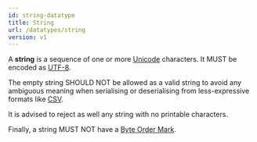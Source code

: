 ```yaml
---
id: string-datatype
title: String
url: /datatypes/string
version: v1
---
```


A **string** is a sequence of one or more [Unicode](@unicode) characters. It
MUST be encoded as [UTF-8](@rfc3629).

The empty string SHOULD NOT be allowed as a valid string to avoid any ambiguous
meaning when serialising or deserialising from less-expressive formats like
[CSV](/v1/rest-api#serialisation).

It is advised to reject as well any string with no printable characters.

Finally, a string MUST NOT have a [Byte Order
Mark](https://en.wikipedia.org/wiki/Byte_order_mark).
